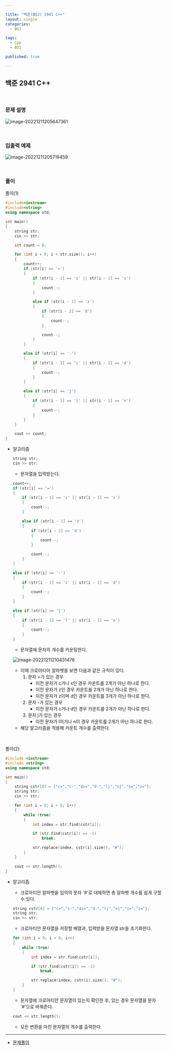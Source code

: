 ```yaml
---

title: "백준(BOJ) 2941 C++"
layout: single
categories:
  - BOJ

tags:
  - Cpp
  - BOJ

published: true

---
```


## 백준 2941 C++

<br>

### 문제 설명

![image-20221211205647361](/assets/images/2022-12-11-BOJ2941/image-20221211205647361.png)

<br>

### 입출력 예제

![image-20221211205719459](/assets/images/2022-12-11-BOJ2941/image-20221211205719459.png)

<br>

### 풀이

풀이(1) 

```cpp
#include<iostream>
#include<string>
using namespace std;

int main()
{
	string str;
	cin >> str;

	int count = 0;

	for (int i = 0; i < str.size(); i++)
	{
		count++;
		if (str[i] == '=')
		{
			if (str[i - 1] == 'c' || str[i - 1] == 's')
			{
				count--;
			}

			else if (str[i - 1] == 'z')
			{
				if (str[i - 2] == 'd')
				{
					count--;
				}

				count--;
			}
		}

		else if (str[i] == '-')
		{
			if (str[i - 1] == 'c' || str[i - 1] == 'd')
			{
				count--;
			}
		}

		else if (str[i] == 'j')
		{
			if (str[i - 1] == 'l' || str[i - 1] == 'n')
			{
				count--;
			}
		}
	}

	cout << count;
}
```

- 알고리즘

  ```cpp
  string str;
  cin >> str;
  ```

  - 문자열을 입력받는다.

  ```cpp
  count++;
  if (str[i] == '=')
  {
      if (str[i - 1] == 'c' || str[i - 1] == 's')
      {
          count--;
      }
  
      else if (str[i - 1] == 'z')
      {
          if (str[i - 2] == 'd')
          {
              count--;
          }
  
          count--;
      }
  }
  
  else if (str[i] == '-')
  {
      if (str[i - 1] == 'c' || str[i - 1] == 'd')
      {
          count--;
      }
  }
  
  else if (str[i] == 'j')
  {
      if (str[i - 1] == 'l' || str[i - 1] == 'n')
      {
          count--;
      }
  }
  ```
  
  - 문자열에 문자의 개수를 카운팅한다.
  
  ![image-20221211210431476](/assets/images/2022-12-11-BOJ2941/image-20221211210431476.png)
  
  - 이때 크로아티아 알파벳을 보면 다음과 같은 규칙이 있다.
    1. 문자 =가 있는 경우
       - 이전 문자가 c거나 s인 경우 카운트를 2개가 아닌 하나로 한다.
       - 이전 문자가 z인 경우 카운트를 2개가 아닌 하나로 한다.
       - 이전 문자가 z이며 d인 경우 카운트를 3개가 아닌 하나로 한다.
    2. 문자 -가 있는 경우
       - 이전 문자가 c거나 d인 경우 카운트를 2개가 아닌 하나로 한다.
    3. 문자 j가 있는 경우
       - 이전 문자가 l이거나 n이 경우 카운트를 2개가 아닌 하나로 한다.
  - 해당 알고리즘을 적용해 카운트 개수를 출력한다.

<br>

풀이(2)

```cpp
#include <iostream>
#include <string>
using namespace std;

int main()
{
	string cstr[8] = {"c=","c-","dz=","d-","lj","nj","s=","z="};
	string str;
	cin >> str;

	for (int i = 0; i < 8; i++)
	{
		while (true)
		{
			int index = str.find(cstr[i]);

			if (str.find(cstr[i]) == -1)
				break;

			str.replace(index, cstr[i].size(), "#");
		}
	}

	cout << str.length();
}
```

- 알고리즘

  - 크로아티안 알파벳을 임의의 문자 '#'로 대체하면 총 알파벳 개수를 쉽게 구할 수 있다.

  ```cpp
  string cstr[8] = {"c=","c-","dz=","d-","lj","nj","s=","z="};
  string str;
  cin >> str;
  ```

  - 크로아티안 문자열을 저장할 배열과, 입력받을 문자열 str을 초기화한다.

  ```cpp
  for (int i = 0; i < 8; i++)
  {
      while (true)
      {
          int index = str.find(cstr[i]);
  
          if (str.find(cstr[i]) == -1)
              break;
  
          str.replace(index, cstr[i].size(), "#");
      }
  }
  ```

  - 문자열에 크로아티안 문자열이 있는지 확인한 후, 있는 경우 문자열을 문자 '#'으로 바꿔준다.

  ```cpp
  cout << str.length();
  ```

  - 모든 변환을 마친 문자열의 개수를 출력한다.


---

- [문제풀이](https://www.acmicpc.net/user/malove8466)

